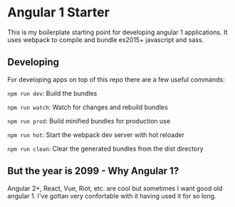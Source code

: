 Angular 1 Starter
=================

This is my boilerplate starting point for developing angular 1 applications. It uses webpack to compile and bundle es2015+ javascript and sass.

Developing
----------

For developing apps on top of this repo there are a few useful commands:

`npm run dev`: Build the bundles

`npm run watch`: Watch for changes and rebuild bundles

`npm run prod`: Build minified bundles for production use

`npm run hot`: Start the webpack dev server with hot reloader

`npm run clean`: Clear the generated bundles from the dist directory

But the year is 2099 - Why Angular 1?
-------------------------------------

Angular 2+, React, Vue, Riot, etc. are cool but sometimes I want good old angular 1.  I've gottan very confortable with it having used it for so long.
